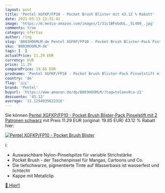 ```yaml
---
layout: post
title: 'Pentel XGFKP/FP10 - Pocket Brush Blister mit 43.12 % Rabatt'
date: 2021-03-13 12:31:41
image: 'https://m.media-amazon.com/images/I/31c1BFebdUL._SL400_.jpg'
comments: true
category: ofertas
author: ring
slug: 'B003HOGMLM-de Pentel XGFKP/FP10 - Pocket Brush Blister-Pack Pinselstift...'
sku: 'B003HOGMLM-de'
tags: [  ]
actualPrice: 11.29 EUR
currency: EUR
price: 11.29
comparePrice: 19.85 EUR
prodname: 'Pentel XGFKP/FP10 - Pocket Brush Blister-Pack Pinselstift mit 2 Patronen  schwarz'
country: 'de'
flag: '🇩🇪'
brand: 'Pentel'
buyurl: 'https://www.amazon.de/dp/B003HOGMLM/?tag=tolees0ca-21'
descuento: '43.12'
average: '11.1254935622316'
---
```


Sie können [Pentel XGFKP/FP10 - Pocket Brush Blister-Pack Pinselstift mit 2 Patronen  schwarz](https://www.amazon.de/dp/B003HOGMLM/?tag=tolees0ca-21) mit Preis 11.29 EUR (original: 19.85 EUR) 43.12 % Rabatt hier:

[![Pentel XGFKP/FP10 - Pocket Brush Blister](https://m.media-amazon.com/images/I/31c1BFebdUL._SL400_.jpg)](https://www.amazon.de/dp/B003HOGMLM/?tag=tolees0ca-21)

ℹ️:

- Auswaschbare Nylon-Pinselspitze für variable Strichstärke
- Pocket Brush - der Taschenpinsel für Mangas, Cartoons und Co.
- Die tiefschwarze, pigmentierte Tinte auf Wasserbasis ist wasserfest und lichtecht
- Kappe mit Metallclip

[🛒 Hier!!](https://www.amazon.de/dp/B003HOGMLM/?tag=tolees0ca-21)
